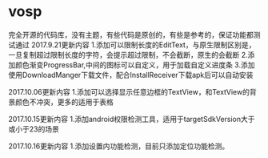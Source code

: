 # vosp
完全开源的代码库，没有主题，有些代码是原创的，有些是参考的，保证功能都测试通过
2017.9.21更新内容
1.添加可以限制长度的EditText，与原生限制区别是，一旦复制超过限制长度的字符，会提示超过限制，不会截断，原生的会截断
2.添加颜色渐变ProgressBar,中间的图标可以自定义，用于加载自定义进度条
3.添加使用DownloadManger下载文件，配合InstallReceiver下载apk后可以自动安装

2017.10.06更新内容
1.添加可以选择显示任意边框的TextView，和TextView的背景颜色不冲突，更多的适用于表格

2017.10.15更新内容
1.添加android权限检测工具，适用于targetSdkVersion大于或小于23的场景

2017.10.16更新内容
1.添加设置内功能检测，目前只添加定位功能检测。
